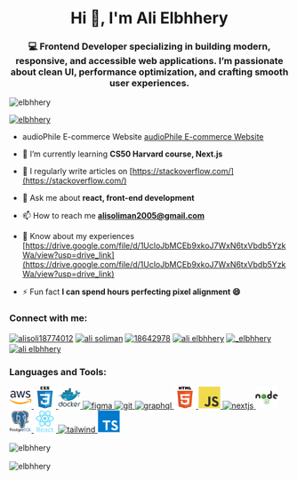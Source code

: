<h1 align="center">Hi 👋, I'm Ali Elbhhery</h1>
<h3 align="center">💻 Frontend Developer specializing in building modern, responsive, and accessible web applications. I’m passionate about clean UI, performance optimization, and crafting smooth user experiences.</h3>

<p align="left"> <img src="https://komarev.com/ghpvc/?username=elbhhery&label=Profile%20views&color=0e75b6&style=flat" alt="elbhhery" /> </p>

<p align="left"> <a href="https://github.com/ryo-ma/github-profile-trophy"><img src="https://github-profile-trophy.vercel.app/?username=elbhhery" alt="elbhhery" /></a> </p>

- audioPhile E-commerce Website [audioPhile E-commerce Website](https://luminous-paletas-3526fb.netlify.app/)

- 🌱 I’m currently learning **CS50 Harvard course, Next.js**

- 📝 I regularly write articles on [https://stackoverflow.com/](https://stackoverflow.com/)

- 💬 Ask me about **react, front-end development**

- 📫 How to reach me **alisoliman2005@gmail.com**

- 📄 Know about my experiences [https://drive.google.com/file/d/1UcloJbMCEb9xkoJ7WxN6txVbdb5YzkWa/view?usp=drive_link](https://drive.google.com/file/d/1UcloJbMCEb9xkoJ7WxN6txVbdb5YzkWa/view?usp=drive_link)

- ⚡ Fun fact **I can spend hours perfecting pixel alignment 😄**

<h3 align="left">Connect with me:</h3>
<p align="left">
<a href="https://twitter.com/alisoli18774012" target="blank"><img align="center" src="https://raw.githubusercontent.com/rahuldkjain/github-profile-readme-generator/master/src/images/icons/Social/twitter.svg" alt="alisoli18774012" height="30" width="40" /></a>
<a href="https://linkedin.com/in/ali soliman" target="blank"><img align="center" src="https://raw.githubusercontent.com/rahuldkjain/github-profile-readme-generator/master/src/images/icons/Social/linked-in-alt.svg" alt="ali soliman" height="30" width="40" /></a>
<a href="https://stackoverflow.com/users/18642978" target="blank"><img align="center" src="https://raw.githubusercontent.com/rahuldkjain/github-profile-readme-generator/master/src/images/icons/Social/stack-overflow.svg" alt="18642978" height="30" width="40" /></a>
<a href="https://fb.com/ali elbhhery" target="blank"><img align="center" src="https://raw.githubusercontent.com/rahuldkjain/github-profile-readme-generator/master/src/images/icons/Social/facebook.svg" alt="ali elbhhery" height="30" width="40" /></a>
<a href="https://instagram.com/_elbhhery" target="blank"><img align="center" src="https://raw.githubusercontent.com/rahuldkjain/github-profile-readme-generator/master/src/images/icons/Social/instagram.svg" alt="_elbhhery" height="30" width="40" /></a>
<a href="https://www.youtube.com/c/ali elbhhery" target="blank"><img align="center" src="https://raw.githubusercontent.com/rahuldkjain/github-profile-readme-generator/master/src/images/icons/Social/youtube.svg" alt="ali elbhhery" height="30" width="40" /></a>
</p>

<h3 align="left">Languages and Tools:</h3>
<p align="left"> <a href="https://aws.amazon.com" target="_blank" rel="noreferrer"> <img src="https://raw.githubusercontent.com/devicons/devicon/master/icons/amazonwebservices/amazonwebservices-original-wordmark.svg" alt="aws" width="40" height="40"/> </a> <a href="https://www.w3schools.com/css/" target="_blank" rel="noreferrer"> <img src="https://raw.githubusercontent.com/devicons/devicon/master/icons/css3/css3-original-wordmark.svg" alt="css3" width="40" height="40"/> </a> <a href="https://www.docker.com/" target="_blank" rel="noreferrer"> <img src="https://raw.githubusercontent.com/devicons/devicon/master/icons/docker/docker-original-wordmark.svg" alt="docker" width="40" height="40"/> </a> <a href="https://www.figma.com/" target="_blank" rel="noreferrer"> <img src="https://www.vectorlogo.zone/logos/figma/figma-icon.svg" alt="figma" width="40" height="40"/> </a> <a href="https://git-scm.com/" target="_blank" rel="noreferrer"> <img src="https://www.vectorlogo.zone/logos/git-scm/git-scm-icon.svg" alt="git" width="40" height="40"/> </a> <a href="https://graphql.org" target="_blank" rel="noreferrer"> <img src="https://www.vectorlogo.zone/logos/graphql/graphql-icon.svg" alt="graphql" width="40" height="40"/> </a> <a href="https://www.w3.org/html/" target="_blank" rel="noreferrer"> <img src="https://raw.githubusercontent.com/devicons/devicon/master/icons/html5/html5-original-wordmark.svg" alt="html5" width="40" height="40"/> </a> <a href="https://developer.mozilla.org/en-US/docs/Web/JavaScript" target="_blank" rel="noreferrer"> <img src="https://raw.githubusercontent.com/devicons/devicon/master/icons/javascript/javascript-original.svg" alt="javascript" width="40" height="40"/> </a> <a href="https://nextjs.org/" target="_blank" rel="noreferrer"> <img src="https://cdn.worldvectorlogo.com/logos/nextjs-2.svg" alt="nextjs" width="40" height="40"/> </a> <a href="https://nodejs.org" target="_blank" rel="noreferrer"> <img src="https://raw.githubusercontent.com/devicons/devicon/master/icons/nodejs/nodejs-original-wordmark.svg" alt="nodejs" width="40" height="40"/> </a> <a href="https://www.postgresql.org" target="_blank" rel="noreferrer"> <img src="https://raw.githubusercontent.com/devicons/devicon/master/icons/postgresql/postgresql-original-wordmark.svg" alt="postgresql" width="40" height="40"/> </a> <a href="https://reactjs.org/" target="_blank" rel="noreferrer"> <img src="https://raw.githubusercontent.com/devicons/devicon/master/icons/react/react-original-wordmark.svg" alt="react" width="40" height="40"/> </a> <a href="https://tailwindcss.com/" target="_blank" rel="noreferrer"> <img src="https://www.vectorlogo.zone/logos/tailwindcss/tailwindcss-icon.svg" alt="tailwind" width="40" height="40"/> </a> <a href="https://www.typescriptlang.org/" target="_blank" rel="noreferrer"> <img src="https://raw.githubusercontent.com/devicons/devicon/master/icons/typescript/typescript-original.svg" alt="typescript" width="40" height="40"/> </a> </p>

<p><img align="center" src="https://github-readme-stats.vercel.app/api/top-langs?username=elbhhery&show_icons=true&locale=en&layout=compact" alt="elbhhery" /></p>

<p><img align="center" src="https://github-readme-streak-stats.herokuapp.com/?user=elbhhery&" alt="elbhhery" /></p>
